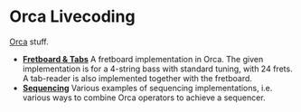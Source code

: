 # Orca Livecoding

[Orca](https://github.com/hundredrabbits/Orca) stuff.

- **[Fretboard & Tabs](./fretboard/)** A fretboard implementation in Orca. The given implementation is for a 4-string bass with standard tuning, with 24 frets. A tab-reader is also implemented together with the fretboard.
- **[Sequencing](./sequencing/)** Various examples of sequencing implementations, i.e. various ways to combine Orca operators to achieve a sequencer.
